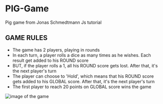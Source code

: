 # PIG-Game 
Pig game from Jonas Schmedtmann Js tutorial

## GAME RULES 

- The game has 2 players, playing in rounds
- In each turn, a player rolls a dice as many times as he wishes. Each result get added to his ROUND score
- BUT, if the player rolls a 1, all his ROUND score gets lost. After that, it's the next player's turn
- The player can choose to 'Hold', which means that his ROUND score gets added to his GLOBAL score. After that, it's the next player's turn
- The first player to reach 20 points on GLOBAL score wins the game


![image of the game](https://github.com/aditya-jindal/pigGame/images/game.png)

